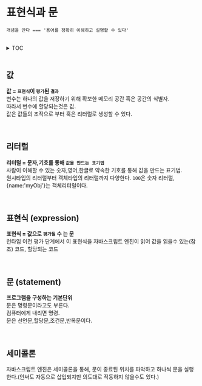 

# 표현식과 문

`개념을 안다 === '용어를 정확히 이해하고 설명할 수 있다'`

<br>

<details>
<summary> TOC</summary>
<div>


<a href="#1">5.1 값</a>
<a href="#2">5.2 리터럴</a>
<a href="#3">5.3 표현식</a>
<a href="#4">5.4 문</a>
<a href="#5">5.5 세미콜론</a>


</div>
</details>

<br>

<h2 id="1">값</h2>

**값 = `표현식`이 `평가`된 `결과`**  
변수는 하나의 값을 저장하기 위해 확보한 메모리 공간 혹은 공간의 식별자.  
따라서 변수에 할당되는것은 값.  
값은 값들의 조작으로 부터 혹은 리터럴로 생성할 수 있다.

<br>

<h2 id="2">리터럴</h2>

**리터럴 = 문자,기호를 통해 `값을 만드는 표기법`**  
사람이 이해할 수 있는 숫자,영어,한글로 약속한 기호를 통해 값을 만드는 표기법.  
원시타입의 리터럴부터 객체타입의 리터럴까지 다양한다.
`100`은 숫자 리터럴, {name:'myObj'}는 객체리터럴이다.

<br>

<h2 id="3">표현식 (expression)</h2>

**표현식 = 값으로 `평가될` 수  는 문**  
런타임 이전 평가 단계에서 이 표현식을 자바스크립트 엔진이 읽어 값을 읽을수 있는(참조) 코드, 할당되는 코드  

<br>

<h2 id="4">문 (statement)</h2>

**프로그램을 구성하는 기본단위**  
문은 명령문이라고도 부른다.  
컴퓨터에게 내리면 명령.  
문은 선언문,할당문,조건문,반복문이다.  

<br>

<h2 id="5">세미콜론</h2>

자바스크립트 엔진은 세미콜론을 통해, 문이 종료된 위치를 파악하고 하나씩 문을 실행한다.(안써도 자동으로 삽입되지만 의도대로 작동하지 않을수도 있다.)    



